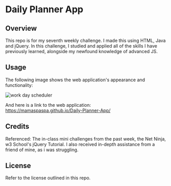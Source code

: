 # Daily Planner App

## Overview
 
This repo is for my seventh weekly challenge. I made this using HTML, Java and jQuery. In this challenge, I studied and applied all of the skills I have previously learned, alongside my newfound knowledge of advanced JS.

## Usage

The following image shows the web application's appearance and functionality:

![work day scheduler](.images\05-third-party-apis-homework-demo.gif)

And here is a link to the web application: https://mamaspaspa.github.io/Daily-Planner-App/

## Credits

Referenced: The in-class mini challenges from the past week, the Net Ninja, w3 School's jQuery Tutorial. I also received in-depth assistance from a friend of mine, as i was struggling.

## License

Refer to the license outlined in this repo.